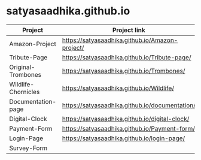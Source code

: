 # satyasaadhika.github.io


|  Project             | Project link       |
|----------------      |--------------      |
|  Amazon-Project      |  https://satyasaadhika.github.io/Amazon-project/
|  Tribute-Page        |  https://satyasaadhika.github.io/Tribute-page/
|  Original-Trombones  |  https://satyasaadhika.github.io/Trombones/
|  Wildlife-Chornicles |  https://satyasaadhika.github.io/Wildlife/
|  Documentation-page  |  https://satyasaadhika.github.io/documentation/
|  Digital-Clock       |  https://satyasaadhika.github.io/digital-clock/
|  Payment-Form        |  https://satyasaadhika.github.io/Payment-form/
|  Login-Page          |  https://satyasaadhika.github.io/login-page/
|  Survey-Form         |

